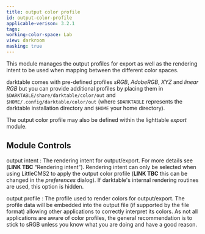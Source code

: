 ```yaml
---
title: output color profile
id: output-color-profile
applicable-verison: 3.2.1
tags: 
working-color-space: Lab 
view: darkroom
masking: true
---
```


This module manages the output profiles for export as well as the rendering intent to be used when mapping between the different color spaces.

darktable comes with pre-defined profiles _sRGB_, _AdobeRGB_, _XYZ_ and _linear RGB_ but you can provide additional profiles by placing them in `$DARKTABLE/share/darktable/color/out` and `$HOME/.config/darktable/color/out` (where `$DARKTABLE` represents the darktable installation directory and `$HOME` your home directory).

The output color profile may also be defined within the lighttable _export_ module.

## Module Controls

output intent
: The rendering intent for output/export. For more details see (**LINK TBC** “Rendering intent”). Rendering intent can only be selected when using LittleCMS2 to apply the output color profile (**LINK TBC** this can be changed in the _preferences_ dialog). If darktable's internal rendering routines are used, this option is hidden.

output profile
: The profile used to render colors for output/export. The profile data will be embedded into the output file (if supported by the file format) allowing other applications to correctly interpret its colors. As not all applications are aware of color profiles, the general recommendation is to stick to sRGB unless you know what you are doing and have a good reason.